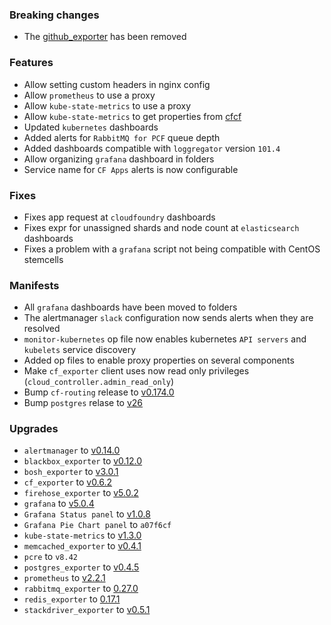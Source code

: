 ### Breaking changes

* The [github_exporter](https://github.com/infinityworks/github-exporter) has been removed

### Features

* Allow setting custom headers in nginx config
* Allow `prometheus` to use a proxy
* Allow `kube-state-metrics` to use a proxy
* Allow `kube-state-metrics` to get properties from [cfcf](https://docs-cfcr.cfapps.io/)
* Updated `kubernetes` dashboards
* Added alerts for `RabbitMQ for PCF` queue depth
* Added dashboards compatible with `loggregator` version `101.4`
* Allow organizing `grafana` dashboard in folders
* Service name for `CF Apps` alerts is now configurable

### Fixes

* Fixes app request at `cloudfoundry` dashboards
* Fixes expr for unassigned shards and node count at `elasticsearch` dashboards
* Fixes a problem with a `grafana` script not being compatible with CentOS stemcells

### Manifests

* All `grafana` dashboards have been moved to folders
* The alertmanager `slack` configuration now sends alerts when they are resolved
* `monitor-kubernetes` op file now enables kubernetes `API servers` and `kubelets` service discovery
* Added op files to enable proxy properties on several components
* Make `cf_exporter` client uses now read only privileges (`cloud_controller.admin_read_only`)
* Bump `cf-routing` release to [v0.174.0](https://github.com/cloudfoundry/routing-release/releases/tag/0.174.0)
* Bump `postgres` relase to [v26](https://github.com/cloudfoundry/postgres-release/releases/tag/v26)

### Upgrades

* `alertmanager` to [v0.14.0](https://github.com/prometheus/alertmanager/releases/tag/v0.14.0)
* `blackbox_exporter` to [v0.12.0](https://github.com/prometheus/blackbox_exporter/releases/tag/v0.12.0)
* `bosh_exporter` to [v3.0.1](https://github.com/bosh-prometheus/bosh_exporter/releases/tag/v3.0.1)
* `cf_exporter` to [v0.6.2](https://github.com/bosh-prometheus/cf_exporter/releases/tag/v0.6.2)
* `firehose_exporter` to [v5.0.2](https://github.com/bosh-prometheus/firehose_exporter/releases/tag/v5.0.2)
* `grafana` to [v5.0.4](https://github.com/grafana/grafana/releases/tag/v5.0.4)
* `Grafana Status panel` to [v1.0.8](https://github.com/Vonage/Grafana_Status_panel/releases/tag/1.0.8)
* `Grafana Pie Chart panel` to `a07f6cf`
* `kube-state-metrics` to [v1.3.0](https://github.com/kubernetes/kube-state-metrics/releases/tag/v1.3.0)
* `memcached_exporter` to [v0.4.1](https://github.com/prometheus/memcached_exporter/releases/tag/v0.4.1)
* `pcre` to `v8.42`
* `postgres_exporter` to [v0.4.5](https://github.com/wrouesnel/postgres_exporter/releases/tag/v0.4.5)
* `prometheus` to [v2.2.1](https://github.com/prometheus/prometheus/releases/tag/v2.2.1)
* `rabbitmq_exporter` to [0.27.0](https://github.com/kbudde/rabbitmq_exporter/releases/tag/v0.27.0)
* `redis_exporter` to [0.17.1](https://github.com/oliver006/redis_exporter/releases/tag/v0.17.1)
* `stackdriver_exporter` to [v0.5.1](https://github.com/frodenas/stackdriver_exporter/releases/tag/v0.5.1)
